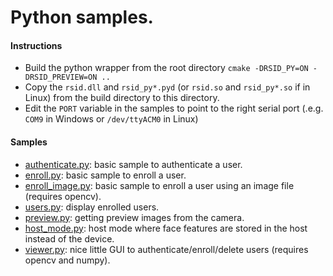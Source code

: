 # Python samples. 

#### Instructions
* Build the python wrapper from the root directory ```cmake -DRSID_PY=ON -DRSID_PREVIEW=ON ..```
* Copy the `rsid.dll` and `rsid_py*.pyd` (or `rsid.so` and `rsid_py*.so` if in Linux) from the build directory to this directory.
* Edit the ```PORT``` variable in the samples to point to the right serial port (.e.g. ```COM9``` in Windows or `/dev/ttyACM0` in Linux)

#### Samples
* [authenticate.py](authenticate.py): basic sample to authenticate a user. 
* [enroll.py](enroll.py): basic sample to enroll a user.
* [enroll_image.py](enroll_image.py): basic sample to enroll a user using an image file (requires opencv).
* [users.py](users.py): display enrolled users.
* [preview.py](preview.py): getting preview images from the camera.
* [host_mode.py](host_mode.py): host mode where face features are stored in the host instead of the device.
* [viewer.py](viewer.py): nice little GUI to authenticate/enroll/delete users (requires opencv and numpy).

